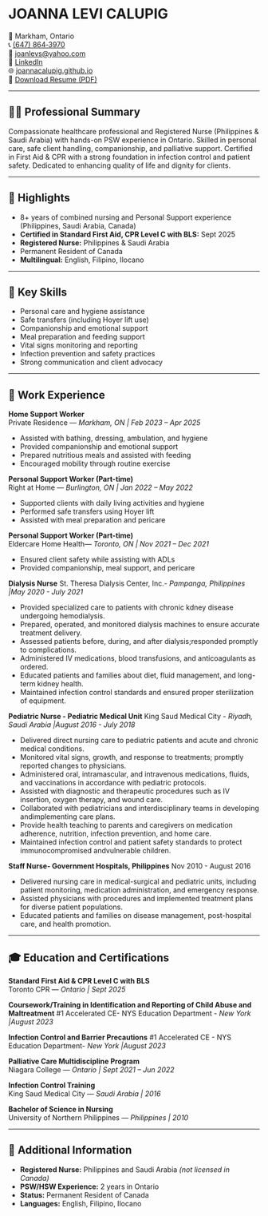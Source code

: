 # JOANNA LEVI CALUPIG

📍 Markham, Ontario  
📞 [(647) 864‑3970](tel:+16478643970)  
📧 [joanlevs@yahoo.com](mailto:joanlevs@yahoo.com)  
🔗 [LinkedIn](https://www.linkedin.com/in/joanna-levi-calupig-237481a3/)  
🌐 [joannacalupig.github.io](https://joannacalupig.github.io/)  
📄 [Download Resume (PDF)](JoannaLeviCalupig-Resume.pdf)

---

## 👩‍⚕️ Professional Summary

Compassionate healthcare professional and Registered Nurse (Philippines & Saudi Arabia) with hands-on PSW experience in Ontario. Skilled in personal care, safe client handling, companionship, and palliative support. Certified in First Aid & CPR with a strong foundation in infection control and patient safety. Dedicated to enhancing quality of life and dignity for clients.

---

## 🌟 Highlights

- 8+ years of combined nursing and Personal Support experience (Philippines, Saudi Arabia, Canada)  
- **Certified in Standard First Aid, CPR Level C with BLS:** Sept 2025  
- **Registered Nurse:** Philippines & Saudi Arabia  
- Permanent Resident of Canada  
- **Multilingual:** English, Filipino, Ilocano

---

## 🧰 Key Skills

- Personal care and hygiene assistance  
- Safe transfers (including Hoyer lift use)  
- Companionship and emotional support  
- Meal preparation and feeding support  
- Vital signs monitoring and reporting  
- Infection prevention and safety practices  
- Strong communication and client advocacy

---

## 💼 Work Experience

**Home Support Worker**  
Private Residence — *Markham, ON | Feb 2023 – Apr 2025*  
- Assisted with bathing, dressing, ambulation, and hygiene  
- Provided companionship and emotional support  
- Prepared nutritious meals and assisted with feeding  
- Encouraged mobility through routine exercise

**Personal Support Worker (Part-time)**  
Right at Home — *Burlington, ON | Jan 2022 – May 2022*  
- Supported clients with daily living activities and hygiene  
- Performed safe transfers using Hoyer lift  
- Assisted with meal preparation and pericare

**Personal Support Worker (Part-time)**  
Eldercare Home Health— *Toronto, ON | Nov 2021 – Dec 2021*  
- Ensured client safety while assisting with ADLs  
- Provided companionship, meal support, and pericare

**Dialysis Nurse**
St. Theresa Dialysis Center, Inc.- *Pampanga, Philippines |May 2020 - July 2021*
- Provided specialized care to patients with chronic kdney disease undergoing hemodialysis.
- Prepared, operated, and monitored dialysis machines to ensure accurate treatment delivery.
- Assessed patients before, during, and after dialysis;responded promptly to complications.
- Administered IV medications, blood transfusions, and anticoagulants as ordered.
- Educated patients and families about diet, fluid management, and long-term kidney health.
- Maintained infection control standards and ensured proper sterilization of equipment.

**Pediatric Nurse - Pediatric Medical Unit**
King Saud Medical City - *Riyadh, Saudi Arabia |August 2016 - July 2018*
- Delivered direct nursing care to pediatric patients and acute and chronic medical conditions.
- Monitored vital signs, growth, and response to treatments; promptly reported changes to physicians.
- Administered oral, intramascular, and intravenous medications, fluids, and vaccinations in accordance with pediatric protocols.
- Assisted with diagnostic and therapeutic procedures such as IV insertion, oxygen therapy, and wound care.
- Collaborated with pediatricians and interdisciplinary teams in developing andimplementing care plans.
- Provide health teaching to parents and caregivers on medication adherence, nutrition, infection prevention, and home care.
- Maintained infection control and patient safety standards to protect immunocompromised andvulnerable children.

**Staff Nurse- Government Hospitals, Philippines**
Nov 2010 - August 2016
- Delivered nursing care in medical-surgical and pediatric units, including patient monitoring, medication administration, and emergency response.
- Assisted physicians with procedures and implemented treatment plans for diverse patient populations.
- Educated patients and families on disease management, post-hospital care, and health promotion.


---

## 🎓 Education and Certifications

**Standard First Aid & CPR Level C with BLS**  
Toronto CPR — *Ontario | Sept 2025*

**Coursework/Training in Identification and Reporting of Child Abuse and Maltreatment**
#1 Accelerated CE- NYS Education Department - *New York |August 2023*

**Infection Control and Barrier Precautions**
#1 Accelerated CE - NYS Education Department- *New York |August 2023*

**Palliative Care Multidiscipline Program**  
Niagara College — *Ontario | Sept 2021 – Jun 2022*

**Infection Control Training**  
King Saud Medical City — *Saudi Arabia | 2016*

**Bachelor of Science in Nursing**  
University of Northern Philippines — *Philippines | 2010*

---

## 📌 Additional Information

- **Registered Nurse:** Philippines and Saudi Arabia *(not licensed in Canada)*  
- **PSW/HSW Experience:** 2 years in Ontario  
- **Status:** Permanent Resident of Canada  
- **Languages:** English, Filipino, Ilocano
